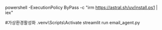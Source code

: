powershell -ExecutionPolicy ByPass -c "irm https://astral.sh/uv/install.ps1 | iex"

#가상환경활성화
.venv\Scripts\Activate
streamlit run email_agent.py
